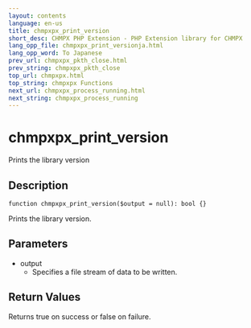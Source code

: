 ```yaml
---
layout: contents
language: en-us
title: chmpxpx_print_version
short_desc: CHMPX PHP Extension - PHP Extension library for CHMPX
lang_opp_file: chmpxpx_print_versionja.html
lang_opp_word: To Japanese
prev_url: chmpxpx_pkth_close.html
prev_string: chmpxpx_pkth_close
top_url: chmpxpx.html
top_string: chmpxpx Functions
next_url: chmpxpx_process_running.html
next_string: chmpxpx_process_running
---
```


# chmpxpx_print_version
Prints the library version

## Description

```
function chmpxpx_print_version($output = null): bool {}
```

Prints the library version. 

## Parameters

* output
  * Specifies a file stream of data to be written.

## Return Values
Returns true on success or false on failure. 

